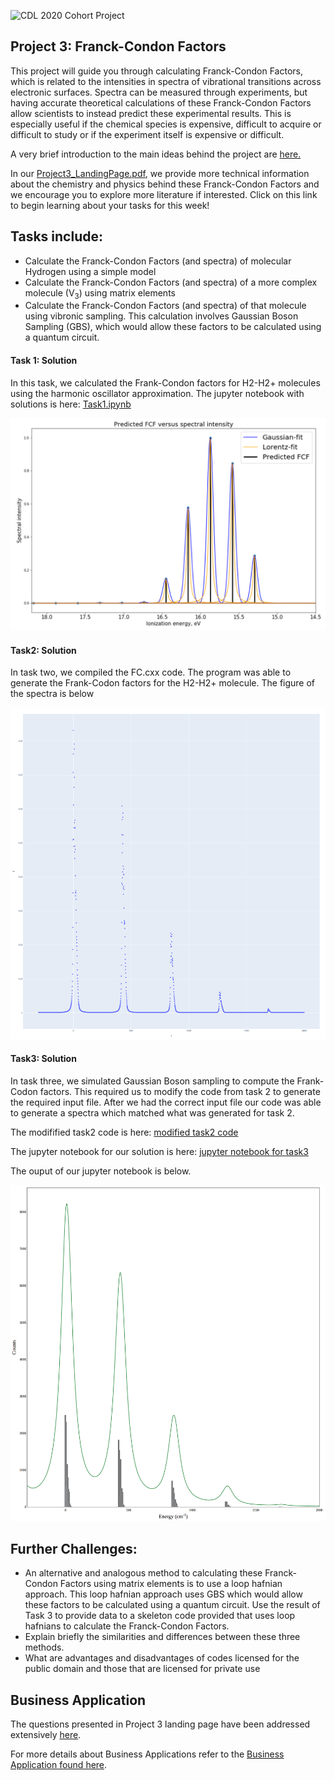 ![CDL 2020 Cohort Project](../figures/CDL_logo.jpg)
## Project 3: Franck-Condon Factors

This project will guide you through calculating Franck-Condon Factors, which is related to the intensities in spectra of vibrational transitions across electronic surfaces. Spectra can be measured through experiments, but having accurate theoretical calculations of these Franck-Condon Factors allow scientists to instead predict these experimental results. This is especially useful if the chemical species is expensive, difficult to acquire or difficult to study or if the experiment itself is expensive or difficult.

A very brief introduction to the main ideas behind the project are
[here.](https://github.com/CDL-Quantum/CohortProject_2020/blob/master/CDL_2020_docs.pdf)

In our [Project3_LandingPage.pdf](https://github.com/CDL-Quantum/CohortProject_2020/blob/master/Project_3_Franck_Condon_Factors/Project3_LandingPage.pdf), we provide more technical information about the chemistry and physics behind these Franck-Condon Factors and we encourage you to explore more literature if interested.  Click on this link to begin learning about your tasks for this week!

## Tasks include:
* Calculate the Franck-Condon Factors (and spectra) of molecular Hydrogen using a simple model
* Calculate the Franck-Condon Factors (and spectra) of a more complex molecule (V<sub>3</sub>) using matrix elements
* Calculate the Franck-Condon Factors (and spectra) of that molecule using vibronic sampling. This calculation involves Gaussian Boson Sampling (GBS), which would allow these factors to be calculated using a quantum circuit.


#### Task 1: Solution 
In this task, we calculated the Frank-Condon factors for H2-H2+ molecules using the harmonic oscillator approximation. The jupyter notebook with solutions is here: [Task1.ipynb](Task1.ipynb)


![Task1](task1_fig1.png)


#### Task2: Solution
In task two, we compiled the FC.cxx code. The program was able to generate the Frank-Codon factors for the H2-H2+ molecule. The figure of the spectra is below

![Task2](task2_fig1.png)


#### Task3: Solution
In task three, we simulated Gaussian Boson sampling to compute the Frank-Codon factors. This required us to modify the code from task 2 to generate the required input file. After
we had the correct input file our code was able to generate a spectra which matched what was generated for task 2.

The modifified task2 code is here: [modified task2 code](Task2Code/FCC.cxx)

The jupyter notebook for our solution is here: [jupyter notebook for task3](Task3.ipynb)

The ouput of our jupyter notebook is below.

![Task3](task3_fig1.png)


## Further Challenges:
* An alternative and analogous method to calculating these Franck-Condon Factors using matrix elements is to use a loop hafnian approach. This loop hafnian approach uses GBS which would allow these factors to be calculated using a quantum circuit. Use the result of Task 3 to provide data to a skeleton code provided that uses loop hafnians to calculate the Franck-Condon Factors.
* Explain briefly the similarities and differences between these three methods.
* What are advantages and disadvantages of codes licensed for the public domain and those that are licensed for private use

## Business Application

The questions presented in Project 3 landing page have been addressed extensively [here](https://github.com/CDL2020Week3Cohort6/CohortProject_2020/blob/master/Project_3_Franck_Condon_Factors/Business_Applications_Q&A.md).


For more details about Business Applications refer to the [Business Application found here](./Business_Application.md).

